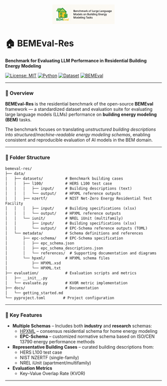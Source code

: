 <p align="center">
  <img src="docs/images/bemeval_logo_2.png" alt="BEMEval Logo" width="200"/>
</p>

# 🏠 BEMEval-Res

**Benchmark for Evaluating LLM Performance in Residential Building Energy Modeling**

[![License: MIT](https://img.shields.io/badge/License-MIT-green.svg)](LICENSE)
[![Python](https://img.shields.io/badge/python-3.10+-blue.svg)]()
[![Dataset](https://img.shields.io/badge/dataset-TOML%20%7C%20XML-lightgrey.svg)]()
[![BEMEval](https://img.shields.io/badge/project-BEMEval-orange.svg)]()

---

### 📘 Overview
**BEMEval-Res** is the residential benchmark of the open-source **BEMEval** framework — a standardized dataset and evaluation suite for evaluating large language models (LLMs) performance on **building energy modeling (BEM)** tasks.

The benchmark focuses on translating *unstructured building descriptions* into *structured/machine-readable energy modeling schemas*, enabling consistent and reproducible evaluation of AI models in the BEM domain.

---

### 📁 Folder Structure

```
bemeval-res/
├── data/
│   ├── datasets/          # Benchmark building cases
│   │   ├── l100/          # HERS L100 test case
│   │   │   ├── input/     # Building descriptions (text)
│   │   │   └── output/    # HPXML reference outputs
│   │   ├── nzertf/        # NIST Net-Zero Energy Residential Test Facility
│   │   │   ├── input/     # Building specifications (xlsx)
│   │   │   └── output/    # HPXML reference outputs
│   │   └── iunit/         # NREL iUnit (multifamily)
│   │       ├── input/     # Building specifications (xlsx)
│   │       └── output/    # EPC-Schema reference outputs (TOML)
│   └── metadata/          # Schema definitions and references
│       ├── epc-schema/    # EPC-Schema specification
│       │   ├── epc_schema.json
│       │   ├── epc_schema_descriptions.json
│       │   └── references/  # Supporting documentation and diagrams
│       └── hpxml/         # HPXML schema files
│           ├── HPXML.xsd
│           └── HPXML.txt
├── evaluation/            # Evaluation scripts and metrics
│   ├── __init__.py
│   └── evaluate.py        # KVOR metric implementation
├── docs/                  # Documentation
│   └── getting_started.md
└── pyproject.toml        # Project configuration
```

---

### 🧩 Key Features
- **Multiple Schemas** – Includes both **industry** and **research** schemas:
  - [HPXML](https://hpxml.nrel.gov/) – consensus residential schema for home energy modeling
  - **EPC-Schema** – customized normative schema based on ISO/CEN 13790 energy performance methods
- **Representative Building Cases** – curated building descriptions from:
  - HERS L100 test case
  - NIST NZERTF (single-family)
  - NREL iUnit (apartment/multifamily)
- **Evaluation Metrics**
  - Key–Value Overlap Rate (KVOR)


---


